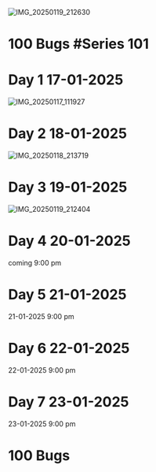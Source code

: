 ![IMG_20250119_212630](https://github.com/user-attachments/assets/8b98d9b2-4202-4ac5-9c61-a845c7f61023)

# 100 Bugs           #Series 101

# Day 1                                    17-01-2025 
![IMG_20250117_111927](https://github.com/user-attachments/assets/ab094a04-2274-41e8-a817-b41a5e32f04f)

# Day 2                                    18-01-2025
![IMG_20250118_213719](https://github.com/user-attachments/assets/4e03d958-cbb6-4a6d-99ba-bbc483f0903e)


# Day 3                                     19-01-2025
![IMG_20250119_212404](https://github.com/user-attachments/assets/6ca92ebc-fa9d-4a0a-b5d9-3a209068c9d5)

# Day 4                                     20-01-2025
coming 9:00 pm

# Day 5                                     21-01-2025    
21-01-2025 9:00 pm

# Day 6                                     22-01-2025
22-01-2025 9:00 pm 

# Day 7                                     23-01-2025
23-01-2025 9:00 pm 

# 100 Bugs 

